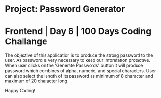 # Project: Password Generator
# Frontend | Day 6 | 100 Days Coding Challange

The objective of this application is to produce the strong password to the user. As password is very necessary to keep our information protactive. When user clicks
on the 'Generate Passwords' button it will produce password which combines of alpha, numeric, and special characters. User can also select the length of its password 
as minimum of 8 character and maximum of 20 character long.

Happy Coding!

